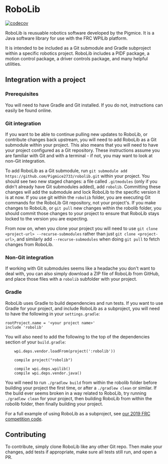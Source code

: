 # RoboLib

[![codecov](https://codecov.io/gh/Pigmice2733/robolib/branch/master/graph/badge.svg)](https://codecov.io/gh/Pigmice2733/robolib)

RoboLib is reusuable robotics software developed by the Pigmice. It is a Java software library for use with the FRC WPILib platform.

It is intended to be included as a Git submodule and Gradle subproject within a specific robotics project. RoboLib includes a PIDF package, a motion control package, a driver controls package, and many helpful utilities.

## Integration with a project

### Prerequisites

You will need to have Gradle and Git installed. If you do not, instructions can easily be found online.

### Git integration

If you want to be able to continue pulling new updates to RoboLib, or contribute changes back upstream, you will need to add RoboLib as a Git submodule within your project. This also means that you will need to have your project configured as a Git repository. These instructions assume you are familiar with Git and with a terminal - if not, you may want to look at non-Git integration.

To add RoboLib as a Git submodule, run `git submodule add https://github.com/Pigmice2733/robolib.git` within your project. You should see two new staged changes: a file called `.gitmodules` (only if you didn't already have Git submodules added), add `robolib`. Committing these changes will add the submodule and lock RoboLib to the specific version it is at now. If you use git within the `robolib` folder, you are executing Git commands for the RoboLib Git repository, not your project's. If you make changes to RoboLib, or `git pull` new changes within the robolib folder, you should commit those changes to your project to ensure that RoboLib stays locked to the version you are expecting.

From now on, when you clone your project you will need to use `git clone <project-url> --recurse-submodules` rather than just `git clone <project-url>`, and similarly add `--recurse-submodules` when doing `git pull` to fetch changes from RoboLib.

### Non-Git integration

If working with Git submodules seems like a headache you don't want to deal with, you can also simply download a ZIP file of RoboLib from GitHub, and place those files with a `robolib` subfolder with your project.

### Gradle

RoboLib uses Gradle to build dependencies and run tests. If you want to use Gradle for your project, and include RoboLib as a subproject, you will need to have the following in your `settings.gradle`:

```
rootProject.name = '<your project name>'
include 'robolib'
```

You will also need to add the following to the top of the dependencies section of your `build.gradle`:

```
    wpi.deps.vendor.loadFrom(project(':robolib'))

    compile project("robolib")

    compile wpi.deps.wpilib()
    compile wpi.deps.vendor.java()
```

You will need to run `./gradlew build` from within the robolib folder before building your project the first time, or after a `./gradlew clean` or similar. If the build ever seems broken in a way related to RoboLib, try running `./gradlew clean` for your project, then building RoboLib from within the robolib folder, then finally building your project.

For a full example of using RoboLib as a subproject, see [our 2019 FRC competition code](https://github.com/Pigmice2733/frc-2019/tree/923cb9e3c2196e3de27e2fb1c9e8d9d09ef043da).

## Contributing

To contribute, simply clone RoboLib like any other Git repo. Then make your changes, add tests if appropriate, make sure all tests still run, and open a PR.
